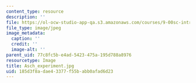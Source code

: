 ```yaml
---
content_type: resource
description: ''
file: https://ol-ocw-studio-app-qa.s3.amazonaws.com/courses/9-00sc-introduction-to-psychology-fall-2011/185d3f8adae43377f55babb0afad6d23_Asch_experiment.jpg
file_type: image/jpeg
image_metadata:
  caption: ''
  credit: ''
  image-alt: ''
parent_uid: 77c8fc5b-e4ad-5423-475a-195d788a8976
resourcetype: Image
title: Asch_experiment.jpg
uid: 185d3f8a-dae4-3377-f55b-abb0afad6d23
---
```

